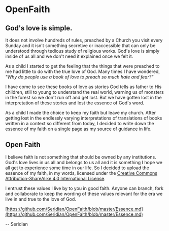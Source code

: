 # OpenFaith

## God's love is simple. 
It does not involve hundreds of rules, preached by a Church you visit every Sunday and it isn't something secretive or inaccessible that can only be understood through tedious study of religious works. God's love is simply inside of us all and we don't need it explained once we felt it.

As a child I started to get the feeling that the things that were preached to me had little to do with the true love of God. Many times I have wondered, _"Why do people use a book of love to preach so much hate and fear?"_

I have come to see these books of love as stories God tells as father to His children, still to young to understand the real world, warning us of monsters in the forest so we don't run off and get lost. But we have gotten lost in the interpretation of these stories and lost the essence of God's word. 

As a child I made the choice to keep my faith but leave my church. After getting lost in the endlessly varying interpretations of translations of books written in a context so different from today, I decided to write down the essence of my faith on a single page as my source of guidance in life.

## Open Faith
I believe faith is not something that should be owned by any institutions. God's love lives in us all and belongs to us all and it is something I hope we all get to experience some time in our life. So I decided to upload the essence of my faith, in my words, licensed under the [Creative Commons Attribution-ShareAlike 4.0 International License](http://creativecommons.org/licenses/by-sa/4.0/).

I entrust these values I live by to you in good faith. Anyone can branch, fork and collaborate to keep the wording of these values relevant for the era we live in and true to the love of God.

[https://github.com/Seridian/OpenFaith/blob/master/Essence.md](https://github.com/Seridian/OpenFaith/blob/master/Essence.md)

-- Seridian
